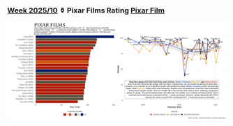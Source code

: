 ### [Week 2025/10](https://github.com/symplyelah/Tidytuesday/blob/master/2025/Pixar%20Film/pixar.Rmd) ⚱️  Pixar Films Rating [Pixar Film](https://github.com/erictleung/pixarfilms)
![./2025/Pixar%20Film/pixar_1.png](https://github.com/symplyelah/Tidytuesday/blob/master/2025/Pixar%20Film/pixar_1.png)
